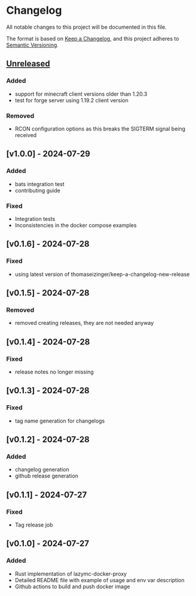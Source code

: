 # Changelog

All notable changes to this project will be documented in this file.

The format is based on [Keep a Changelog](https://keepachangelog.com/en/1.1.0/),
and this project adheres to [Semantic Versioning](https://semver.org/spec/v2.0.0.html).

## [Unreleased]

### Added

- support for minecraft client versions older than 1.20.3
- test for forge server using 1.19.2 client version

### Removed

- RCON configuration options as this breaks the SIGTERM signal being received

## [v1.0.0] - 2024-07-29

### Added

- bats integration test
- contributing guide

### Fixed

- Integration tests
- Inconsistencies in the docker compose examples

## [v0.1.6] - 2024-07-28

### Fixed

- using latest version of thomaseizinger/keep-a-changelog-new-release

## [v0.1.5] - 2024-07-28

### Removed

- removed creating releases, they are not needed anyway

## [v0.1.4] - 2024-07-28

### Fixed

- release notes no longer missing

## [v0.1.3] - 2024-07-28

### Fixed

- tag name generation for changelogs

## [v0.1.2] - 2024-07-28

### Added

- changelog generation
- github release generation

## [v0.1.1] - 2024-07-27

### Fixed

- Tag release job

## [v0.1.0] - 2024-07-27

### Added

- Rust implementation of lazymc-docker-proxy
- Detailed README file with example of usage and env var description
- Github actions to build and push docker image

[unreleased]: https://github.com/joesturge/lazymc-docker-proxy/compare/v1.0.0...HEAD
[1.0.0]: https://github.com/joesturge/lazymc-docker-proxy/compare/v0.1.6...v1.0.0
[0.1.6]: https://github.com/joesturge/lazymc-docker-proxy/compare/v0.1.5...v0.1.6
[0.1.5]: https://github.com/joesturge/lazymc-docker-proxy/compare/v0.1.4...v0.1.5
[0.1.4]: https://github.com/joesturge/lazymc-docker-proxy/compare/v0.1.3...v0.1.4
[0.1.3]: https://github.com/joesturge/lazymc-docker-proxy/compare/v0.1.2...v0.1.3
[0.1.2]: https://github.com/joesturge/lazymc-docker-proxy/compare/v0.1.1...v0.1.2
[0.1.1]: https://github.com/joesturge/lazymc-docker-proxy/compare/v0.1.0...v0.1.1

